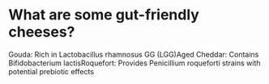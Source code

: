 # What are some gut-friendly cheeses?

Gouda: Rich in Lactobacillus rhamnosus GG (LGG)Aged Cheddar: Contains Bifidobacterium lactisRoquefort: Provides Penicillium roqueforti strains with potential prebiotic effects